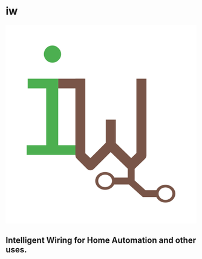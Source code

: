# iw 
![iw Logo](https://raw.githubusercontent.com/Vortex375/iw/master/images/iw.png)
## Intelligent Wiring for Home Automation and other uses.
